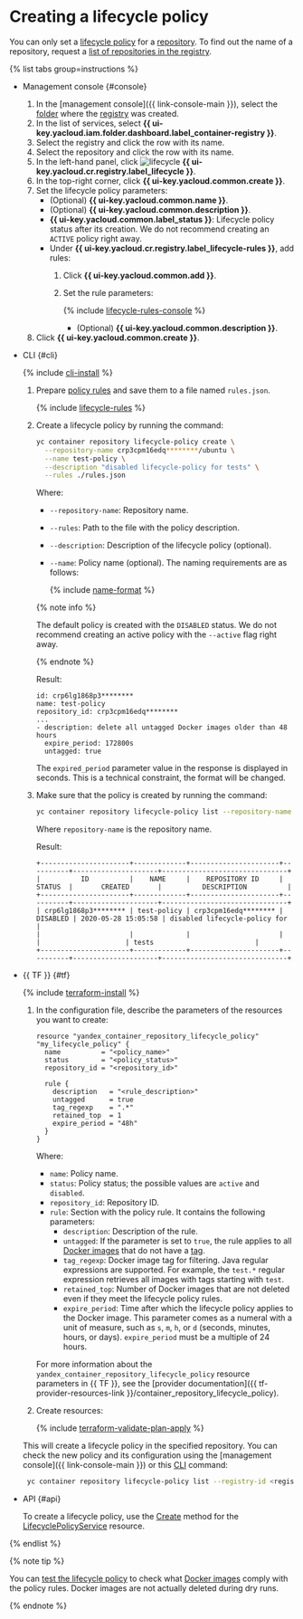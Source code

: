 # Creating a lifecycle policy

You can only set a [lifecycle policy](../../concepts/lifecycle-policy.md) for a [repository](../../concepts/repository.md). To find out the name of a repository, request a [list of repositories in the registry](../repository/repository-list.md#repository-get).

{% list tabs group=instructions %}

- Management console {#console}

   1. In the [management console]({{ link-console-main }}), select the [folder](../../../resource-manager/concepts/resources-hierarchy.md#folder) where the [registry](../../concepts/registry.md) was created.
   1. In the list of services, select **{{ ui-key.yacloud.iam.folder.dashboard.label_container-registry }}**.
   1. Select the registry and click the row with its name.
   1. Select the repository and click the row with its name.
   1. In the left-hand panel, click ![lifecycle](../../../_assets/console-icons/arrows-rotate-right.svg) **{{ ui-key.yacloud.cr.registry.label_lifecycle }}**.
   1. In the top-right corner, click **{{ ui-key.yacloud.common.create }}**.
   1. Set the lifecycle policy parameters:
      * (Optional) **{{ ui-key.yacloud.common.name }}**.
      * (Optional) **{{ ui-key.yacloud.common.description }}**.
      * **{{ ui-key.yacloud.common.label_status }}**: Lifecycle policy status after its creation. We do not recommend creating an `ACTIVE` policy right away.
      * Under **{{ ui-key.yacloud.cr.registry.label_lifecycle-rules }}**, add rules:
         1. Click **{{ ui-key.yacloud.common.add }}**.
         1. Set the rule parameters:

            {% include [lifecycle-rules-console](../../../_includes/container-registry/lifecycle-rules-console.md) %}

            * (Optional) **{{ ui-key.yacloud.common.description }}**.
   1. Click **{{ ui-key.yacloud.common.create }}**.

- CLI {#cli}

   {% include [cli-install](../../../_includes/cli-install.md) %}

   1. Prepare [policy rules](../../concepts/lifecycle-policy.md#lifecycle-rules) and save them to a file named `rules.json`.

      {% include [lifecycle-rules](../../../_includes/container-registry/lifecycle-rules.md) %}

   1. Create a lifecycle policy by running the command:

      ```bash
      yc container repository lifecycle-policy create \
        --repository-name crp3cpm16edq********/ubuntu \
        --name test-policy \
        --description "disabled lifecycle-policy for tests" \
        --rules ./rules.json
      ```

      Where:
      * `--repository-name`: Repository name.
      * `--rules`: Path to the file with the policy description.
      * `--description`: Description of the lifecycle policy (optional).
      * `--name`: Policy name (optional). The naming requirements are as follows:

         {% include [name-format](../../../_includes/name-format.md) %}

      {% note info %}

      The default policy is created with the `DISABLED` status. We do not recommend creating an active policy with the `--active` flag right away.

      {% endnote %}

      Result:

      ```text
      id: crp6lg1868p3********
      name: test-policy
      repository_id: crp3cpm16edq********
      ...
      - description: delete all untagged Docker images older than 48 hours
        expire_period: 172800s
        untagged: true
      ```

      The `expired_period` parameter value in the response is displayed in seconds. This is a technical constraint, the format will be changed.
   1. Make sure that the policy is created by running the command:

      ```bash
      yc container repository lifecycle-policy list --repository-name crp3cpm16edq********/ubuntu
      ```

      Where `repository-name` is the repository name.

      Result:

      ```text
      +----------------------+-------------+----------------------+----------+---------------------+-------------------------------+
      |          ID          |    NAME     |    REPOSITORY ID     |  STATUS  |       CREATED       |          DESCRIPTION          |
      +----------------------+-------------+----------------------+----------+---------------------+-------------------------------+
      | crp6lg1868p3******** | test-policy | crp3cpm16edq******** | DISABLED | 2020-05-28 15:05:58 | disabled lifecycle-policy for |
      |                      |             |                      |          |                     | tests                         |
      +----------------------+-------------+----------------------+----------+---------------------+-------------------------------+
      ```

- {{ TF }} {#tf}

   {% include [terraform-install](../../../_includes/terraform-install.md) %}

   1. In the configuration file, describe the parameters of the resources you want to create:

      ```hcl
      resource "yandex_container_repository_lifecycle_policy" "my_lifecycle_policy" {
        name          = "<policy_name>"
        status        = "<policy_status>"
        repository_id = "<repository_id>"

        rule {
          description   = "<rule_description>"
          untagged      = true
          tag_regexp    = ".*"
          retained_top  = 1
          expire_period = "48h"
        }
      }
      ```

      Where:

      * `name`: Policy name.
      * `status`: Policy status; the possible values are `active` and `disabled`.
      * `repository_id`: Repository ID.
      * `rule`: Section with the policy rule. It contains the following parameters:
         * `description`: Description of the rule.
         * `untagged`: If the parameter is set to `true`, the rule applies to all [Docker images](../../concepts/docker-image.md) that do not have a [tag](../../concepts/docker-image.md#version).
         * `tag_regexp`: Docker image tag for filtering. Java regular expressions are supported. For example, the `test.*` regular expression retrieves all images with tags starting with `test`.
         * `retained_top`: Number of Docker images that are not deleted even if they meet the lifecycle policy rules.
         * `expire_period`: Time after which the lifecycle policy applies to the Docker image. This parameter comes as a numeral with a unit of measure, such as `s`, `m`, `h`, or `d` (seconds, minutes, hours, or days). `expire_period` must be a multiple of 24 hours.

      For more information about the `yandex_container_repository_lifecycle_policy` resource parameters in {{ TF }}, see the [provider documentation]({{ tf-provider-resources-link }}/container_repository_lifecycle_policy).

   1. Create resources:

      {% include [terraform-validate-plan-apply](../../../_tutorials/_tutorials_includes/terraform-validate-plan-apply.md) %}

   This will create a lifecycle policy in the specified repository. You can check the new policy and its configuration using the [management console]({{ link-console-main }}) or this [CLI](../../../cli/) command:

   ```bash
    yc container repository lifecycle-policy list --registry-id <registry_ID>
   ```

- API {#api}

   To create a lifecycle policy, use the [Create](../../api-ref/grpc/LifecyclePolicy/create.md) method for the [LifecyclePolicyService](../../api-ref/grpc/LifecyclePolicy/index.md) resource.

{% endlist %}

{% note tip %}

You can [test the lifecycle policy](lifecycle-policy-dry-run.md) to check what [Docker images](../../concepts/docker-image.md) comply with the policy rules. Docker images are not actually deleted during dry runs.

{% endnote %}